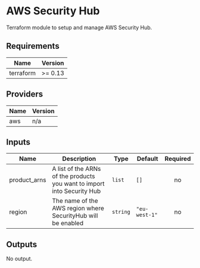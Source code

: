 # AWS Security Hub

Terraform module to setup and manage AWS Security Hub.

<!--- BEGIN_TF_DOCS --->
## Requirements

| Name | Version |
|------|---------|
| terraform | >= 0.13 |

## Providers

| Name | Version |
|------|---------|
| aws | n/a |

## Inputs

| Name | Description | Type | Default | Required |
|------|-------------|------|---------|:--------:|
| product\_arns | A list of the ARNs of the products you want to import into Security Hub | `list` | `[]` | no |
| region | The name of the AWS region where SecurityHub will be enabled | `string` | `"eu-west-1"` | no |

## Outputs

No output.

<!--- END_TF_DOCS --->
